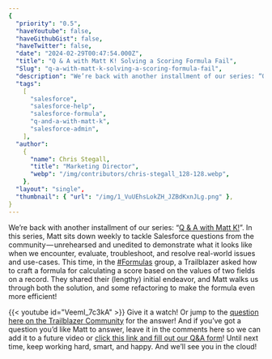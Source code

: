 ```yaml
---
{
  "priority": "0.5",
  "haveYoutube": false,
  "haveGithubGist": false,
  "haveTwitter": false,
  "date": "2024-02-29T00:47:54.000Z",
  "title": "Q & A with Matt K! Solving a Scoring Formula Fail",
  "Slug": "q-a-with-matt-k-solving-a-scoring-formula-fail",
  "description": "We’re back with another installment of our series: “Q &amp; A with Matt K!”..",
  "tags":
    [
      "salesforce",
      "salesforce-help",
      "salesforce-formula",
      "q-and-a-with-matt-k",
      "salesforce-admin",
    ],
  "author":
    {
      "name": Chris Stegall,
      "title": "Marketing Director",
      "webp": "/img/contributors/chris-stegall_128-128.webp",
    },
  "layout": "single",
  "thumbnail": { "url": "/img/1_VuUEhsLokZH_JZBdKxnJLg.png" },
}
---
```


We’re back with another installment of our series: “[Q &amp; A with Matt K!](https://www.youtube.com/watch?v=VeemI_7c3kA)”.
In this series, Matt sits down weekly to tackle Salesforce questions from the community — unrehearsed and unedited to demonstrate what it looks like when we encounter, evaluate, troubleshoot, and resolve real-world issues and use-cases.
This time, in the [#Formulas](https://www.youtube.com/hashtag/formulas) group, a Trailblazer asked how to craft a formula for calculating a score based on the values of two fields on a record. They shared their (lengthy) initial endeavor, and Matt walks us through both the solution, and some refactoring to make the formula even more efficient!

{{< youtube id="VeemI_7c3kA" >}}
Give it a watch!
Or jump to the [question here on the Trailblazer Community](https://trailhead.salesforce.com/trailblazer-community/feed/0D54V00007Z9yEUSAZ) for the answer!
And if you’ve got a question you’d like Matt to answer, leave it in the comments here so we can add it to a future video or [click this link and fill out our Q&amp;A form](https://go.mkp.dev/Q&A)!
Until next time, keep working hard, smart, and happy. And we’ll see you in the cloud!
